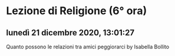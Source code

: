 # Lezione di Religione (6° ora)

## lunedì 21 dicembre 2020, 13:01:27

Quanto possono le relazioni tra amici peggiorarci by Isabella Bollito